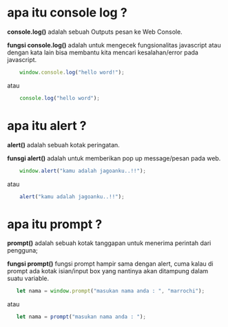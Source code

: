 # apa itu console log ?

**console.log()** adalah sebuah Outputs pesan ke Web Console. 

**fungsi console.log()** adalah untuk mengecek fungsionalitas javascript atau dengan kata lain bisa membantu kita mencari kesalahan/error pada javascript.

```javascript
    window.console.log("hello word!");
```

atau 

```javascript
    console.log("hello word");
```

# apa itu alert ?

**alert()** adalah sebuah kotak peringatan.

**funsgi alert()** adalah untuk memberikan pop up message/pesan pada web.

```javascript
    window.alert("kamu adalah jagoanku..!!");
```
atau

```javascript
    alert("kamu adalah jagoanku..!!");
```

# apa itu prompt ?

**prompt()** adalah sebuah kotak tanggapan untuk menerima perintah dari pengguna;

**fungsi prompt()** fungsi prompt hampir sama dengan alert, cuma kalau di prompt ada kotak isian/input box yang nantinya akan ditampung dalam suatu variable.

```javascript
   let nama = window.prompt("masukan nama anda : ", "marrochi");
```
atau

```javascript
   let nama = prompt("masukan nama anda : ");
```



